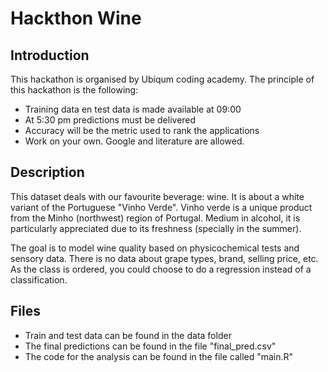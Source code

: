 # Hackthon Wine

## Introduction 

This hackathon is organised by Ubiqum coding academy. The principle of this hackathon is the following:
* Training data en test data is made available at 09:00
* At 5:30 pm predictions must be delivered
* Accuracy will be the metric used to rank the applications
* Work on your own. Google and literature are allowed.

## Description

This dataset deals with our favourite beverage: wine.
It is about a white variant of the Portuguese "Vinho Verde".
Vinho verde is a unique product from the Minho (northwest) region of Portugal. 
Medium in alcohol, it is particularly appreciated due to its freshness (specially in the summer).

The goal is to model wine quality based on physicochemical tests and sensory data.
There is no data about grape types, brand, selling price, etc.
As the class is ordered, you could choose to do a regression instead of a classification.

## Files 

* Train and test data can be found in the data folder
* The final predictions can be found in the file "final_pred.csv"
* The code for the analysis can be found in the file called "main.R"
